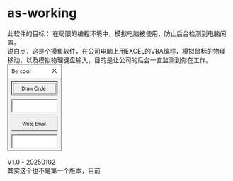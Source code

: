 # as-working  
此软件的目标： 在局限的编程环境中，模拟电脑被使用，防止后台检测到电脑闲置。  
说白点，这是个摸鱼软件，在公司电脑上用EXCEL的VBA编程，模拟鼠标的物理移动，以及模拟物理键盘输入，目的是让公司的后台一直监测到你在工作。  
![image](https://github.com/Tao314/as-working/blob/main/IMG/Snipaste_2025-01-06_13-43-49.png)  

V1.0 - 20250102  
其实这个也不是第一个版本，目前
